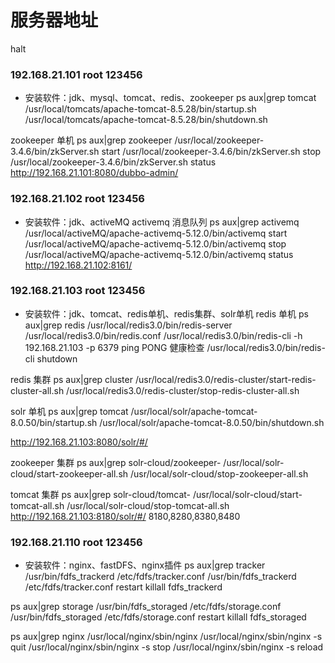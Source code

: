 # 服务器地址
halt

### 192.168.21.101	root 123456
- 安装软件：jdk、mysql、tomcat、redis、zookeeper
ps aux|grep tomcat
/usr/local/tomcats/apache-tomcat-8.5.28/bin/startup.sh
/usr/local/tomcats/apache-tomcat-8.5.28/bin/shutdown.sh

zookeeper 单机
ps aux|grep zookeeper
/usr/local/zookeeper-3.4.6/bin/zkServer.sh start
/usr/local/zookeeper-3.4.6/bin/zkServer.sh stop
/usr/local/zookeeper-3.4.6/bin/zkServer.sh status
http://192.168.21.101:8080/dubbo-admin/



### 192.168.21.102 root 123456
- 安装软件：jdk、activeMQ
activemq 消息队列
ps aux|grep activemq
/usr/local/activeMQ/apache-activemq-5.12.0/bin/activemq start
/usr/local/activeMQ/apache-activemq-5.12.0/bin/activemq stop
/usr/local/activeMQ/apache-activemq-5.12.0/bin/activemq status
http://192.168.21.102:8161/



### 192.168.21.103 root 123456
- 安装软件：jdk、tomcat、redis单机、redis集群、solr单机
redis 单机
ps aux|grep redis
/usr/local/redis3.0/bin/redis-server /usr/local/redis3.0/bin/redis.conf
/usr/local/redis3.0/bin/redis-cli -h 192.168.21.103 -p 6379
ping PONG 健康检查
/usr/local/redis3.0/bin/redis-cli shutdown

redis 集群
ps aux|grep cluster
/usr/local/redis3.0/redis-cluster/start-redis-cluster-all.sh
/usr/local/redis3.0/redis-cluster/stop-redis-cluster-all.sh

solr 单机
ps aux|grep tomcat
/usr/local/solr/apache-tomcat-8.0.50/bin/startup.sh
/usr/local/solr/apache-tomcat-8.0.50/bin/shutdown.sh

http://192.168.21.103:8080/solr/#/

zookeeper 集群
ps aux|grep solr-cloud/zookeeper-
/usr/local/solr-cloud/start-zookeeper-all.sh
/usr/local/solr-cloud/stop-zookeeper-all.sh

tomcat 集群
ps aux|grep solr-cloud/tomcat-
/usr/local/solr-cloud/start-tomcat-all.sh
/usr/local/solr-cloud/stop-tomcat-all.sh
http://192.168.21.103:8180/solr/#/       8180,8280,8380,8480



### 192.168.21.110 root 123456
- 安装软件：nginx、fastDFS、nginx插件
ps aux|grep tracker
/usr/bin/fdfs_trackerd /etc/fdfs/tracker.conf
/usr/bin/fdfs_trackerd /etc/fdfs/tracker.conf restart
killall fdfs_trackerd

ps aux|grep storage
/usr/bin/fdfs_storaged /etc/fdfs/storage.conf
/usr/bin/fdfs_storaged /etc/fdfs/storage.conf restart
killall fdfs_storaged

ps aux|grep nginx
/usr/local/nginx/sbin/nginx
/usr/local/nginx/sbin/nginx -s quit
/usr/local/nginx/sbin/nginx -s stop
/usr/local/nginx/sbin/nginx -s reload
